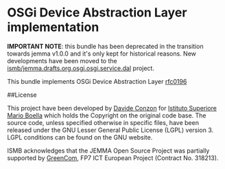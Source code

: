 # OSGi Device Abstraction Layer implementation

    
**IMPORTANT NOTE**: this bundle has been deprecated in the transition towards jemma v1.0.0 and it's only kept for historical reasons. New developments have been moved to the [ismb/jemma.drafts.org.osgi.osgi.service.dal](https://github.com/ismb/jemma.drafts.org.osgi.osgi.service.dal) project.

This bundle implements OSGi Device Abstraction Layer [rfc0196](https://github.com/osgi/design/raw/master/rfcs/rfc0196/)

##License

This project have been developed by [Davide Conzon](https://github.com/codavide) for [Istituto Superiore Mario Boella](http://www.ismb.it/) which holds the Copyright on the original code base.
The source code, unless specified otherwise in specific files, have been released under the GNU Lesser General Public License (LGPL) version 3.
LGPL conditions can be found on the GNU website.

 ISMB acknowledges that the JEMMA Open Source Project was partially supported by [GreenCom](http://www.greencom-project.eu/), FP7 ICT European Project (Contract No. 318213).
